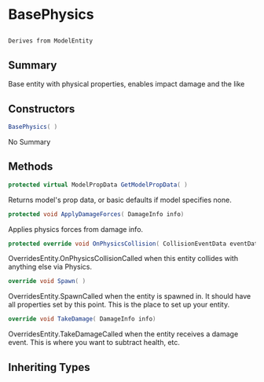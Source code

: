 # BasePhysics

## 
```c#
Derives from ModelEntity
```

## Summary

Base entity with physical properties, enables impact damage and the like
## Constructors

```c#
BasePhysics( ) 
```
No Summary
## Methods

```c#
protected virtual ModelPropData GetModelPropData( ) 
```
Returns model's prop data, or basic defaults if model specifies none.
```c#
protected void ApplyDamageForces( DamageInfo info) 
```
Applies physics forces from damage info.
```c#
protected override void OnPhysicsCollision( CollisionEventData eventData) 
```
OverridesEntity.OnPhysicsCollisionCalled when this entity collides with anything else via Physics.
```c#
override void Spawn( ) 
```
OverridesEntity.SpawnCalled when the entity is spawned in. It should have all properties set by this point.
This is the place to set up your entity.
```c#
override void TakeDamage( DamageInfo info) 
```
OverridesEntity.TakeDamageCalled when the entity receives a damage event. This is where you want to subtract health, etc.
## Inheriting Types

